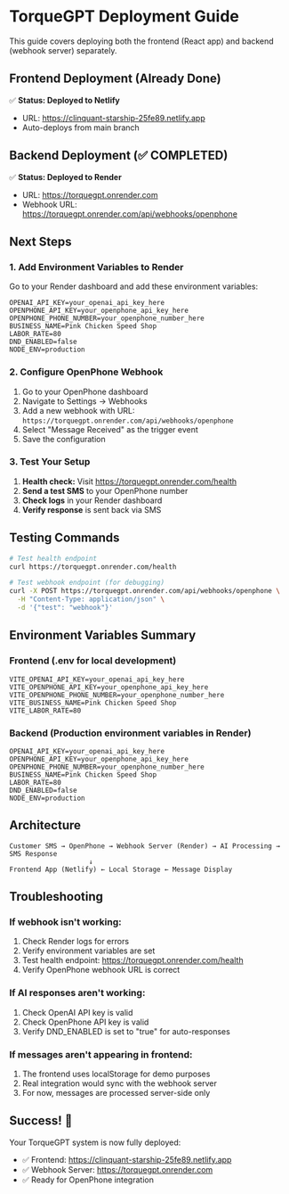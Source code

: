 # TorqueGPT Deployment Guide

This guide covers deploying both the frontend (React app) and backend (webhook server) separately.

## Frontend Deployment (Already Done)

✅ **Status: Deployed to Netlify**
- URL: https://clinquant-starship-25fe89.netlify.app
- Auto-deploys from main branch

## Backend Deployment (✅ COMPLETED)

✅ **Status: Deployed to Render**
- URL: https://torquegpt.onrender.com
- Webhook URL: https://torquegpt.onrender.com/api/webhooks/openphone

## Next Steps

### 1. Add Environment Variables to Render

Go to your Render dashboard and add these environment variables:

```
OPENAI_API_KEY=your_openai_api_key_here
OPENPHONE_API_KEY=your_openphone_api_key_here
OPENPHONE_PHONE_NUMBER=your_openphone_number_here
BUSINESS_NAME=Pink Chicken Speed Shop
LABOR_RATE=80
DND_ENABLED=false
NODE_ENV=production
```

### 2. Configure OpenPhone Webhook

1. Go to your OpenPhone dashboard
2. Navigate to Settings → Webhooks
3. Add a new webhook with URL: `https://torquegpt.onrender.com/api/webhooks/openphone`
4. Select "Message Received" as the trigger event
5. Save the configuration

### 3. Test Your Setup

1. **Health check:** Visit https://torquegpt.onrender.com/health
2. **Send a test SMS** to your OpenPhone number
3. **Check logs** in your Render dashboard
4. **Verify response** is sent back via SMS

## Testing Commands

```bash
# Test health endpoint
curl https://torquegpt.onrender.com/health

# Test webhook endpoint (for debugging)
curl -X POST https://torquegpt.onrender.com/api/webhooks/openphone \
  -H "Content-Type: application/json" \
  -d '{"test": "webhook"}'
```

## Environment Variables Summary

### Frontend (.env for local development)
```
VITE_OPENAI_API_KEY=your_openai_api_key_here
VITE_OPENPHONE_API_KEY=your_openphone_api_key_here
VITE_OPENPHONE_PHONE_NUMBER=your_openphone_number_here
VITE_BUSINESS_NAME=Pink Chicken Speed Shop
VITE_LABOR_RATE=80
```

### Backend (Production environment variables in Render)
```
OPENAI_API_KEY=your_openai_api_key_here
OPENPHONE_API_KEY=your_openphone_api_key_here
OPENPHONE_PHONE_NUMBER=your_openphone_number_here
BUSINESS_NAME=Pink Chicken Speed Shop
LABOR_RATE=80
DND_ENABLED=false
NODE_ENV=production
```

## Architecture

```
Customer SMS → OpenPhone → Webhook Server (Render) → AI Processing → SMS Response
                    ↓
Frontend App (Netlify) ← Local Storage ← Message Display
```

## Troubleshooting

### If webhook isn't working:
1. Check Render logs for errors
2. Verify environment variables are set
3. Test health endpoint: https://torquegpt.onrender.com/health
4. Verify OpenPhone webhook URL is correct

### If AI responses aren't working:
1. Check OpenAI API key is valid
2. Check OpenPhone API key is valid
3. Verify DND_ENABLED is set to "true" for auto-responses

### If messages aren't appearing in frontend:
1. The frontend uses localStorage for demo purposes
2. Real integration would sync with the webhook server
3. For now, messages are processed server-side only

## Success! 🎉

Your TorqueGPT system is now fully deployed:
- ✅ Frontend: https://clinquant-starship-25fe89.netlify.app
- ✅ Webhook Server: https://torquegpt.onrender.com
- ✅ Ready for OpenPhone integration